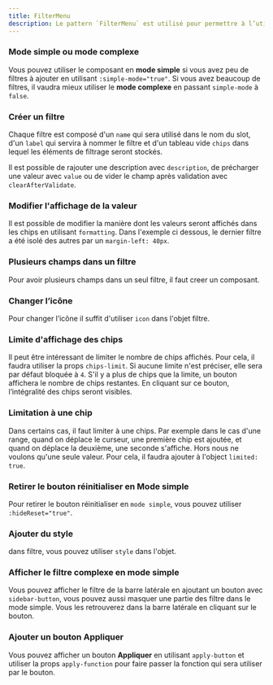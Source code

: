 ```yaml
---
title: FilterMenu
description: Le pattern `FilterMenu` est utilisé pour permettre à l’utilisateur de sélectionner des filtres.
---
```


<doc-tabs>

<doc-tab-item label="Utilisation">

<doc-example file="new-filter/usage"></doc-example>

### Mode simple ou mode complexe

Vous pouvez utiliser le composant en **mode simple** si vous avez peu de filtres à ajouter en utilisant `:simple-mode="true"`.
Si vous avez beaucoup de filtres, il vaudra mieux utiliser le **mode complexe** en passant `simple-mode` à `false`.

</doc-usage><doc-example file="new-filter/complex-mode"></doc-example>

### Créer un filtre

Chaque filtre est composé d'un `name` qui sera utilisé dans le nom du slot, d'un `label` qui servira à nommer le filtre et d'un tableau vide `chips` dans lequel les éléments de filtrage seront stockés.

<doc-example file="new-filter/create"></doc-example>

Il est possible de rajouter une description avec `description`, de précharger une valeur avec `value` ou de vider le champ après validation avec `clearAfterValidate`.

<doc-example file="new-filter/more-details"></doc-example>

### Modifier l'affichage de la valeur

Il est possible de modifier la manière dont les valeurs seront affichés dans les chips en utilisant `formatting`.
Dans l'exemple ci dessous, le dernier filtre a été isolé des autres par un `margin-left: 40px`.

<doc-example file="new-filter/formatting"></doc-example>

### Plusieurs champs dans un filtre

Pour avoir plusieurs champs dans un seul filtre, il faut creer un composant.

<doc-example file="period-filter/period"></doc-example>

### Changer l’icône

Pour changer l’icône il suffit d'utiliser `icon` dans l'objet filtre.

<doc-example file="new-filter/change-icon"></doc-example>

### Limite d'affichage des chips

Il peut être intéressant de limiter le nombre de chips affichés. Pour cela, il faudra utiliser la props `chips-limit`. Si aucune limite n'est préciser, elle sera par défaut bloquée à `4`.
S'il y a plus de chips que la limite, un bouton affichera le nombre de chips restantes. En cliquant sur ce bouton, l’intégralité des chips seront visibles.

<doc-example file="new-filter/limit-chips"></doc-example>

### Limitation à une chip

Dans certains cas, il faut limiter à une chips. Par exemple dans le cas d'une range, quand on déplace le curseur, une première chip est ajoutée, et quand on déplace la deuxième, une seconde s'affiche.
Hors nous ne voulons qu'une seule valeur.
Pour cela, il faudra ajouter à l'object `limited: true`.

<doc-example file="new-filter/limited"></doc-example>

### Retirer le bouton réinitialiser en Mode simple

Pour retirer le bouton réinitialiser en `mode simple`, vous pouvez utiliser `:hideReset="true"`.

<doc-example file="new-filter/hide-reset"></doc-example>

### Ajouter du style

dans filtre, vous pouvez utiliser `style` dans l'objet.

<doc-example file="new-filter/add-style"></doc-example>

### Afficher le filtre complexe en mode simple

Vous pouvez afficher le filtre de la barre latérale en ajoutant un bouton avec `sidebar-button`, vous pouvez aussi masquer une partie des filtre dans le mode simple. Vous les retrouverez dans la barre latérale en cliquant sur le bouton.

<doc-example file="new-filter/sidebar-button"></doc-example>

### Ajouter un bouton Appliquer

Vous pouvez afficher un bouton **Appliquer** en utilisant `apply-button` et utiliser la props `apply-function` pour faire passer la fonction qui sera utiliser par le bouton.

<doc-example file="new-filter/apply-button"></doc-example>

</doc-tab-item>

<doc-tab-item label="API">
<doc-api name="new-filter"></doc-api>
</doc-tab-item>

</doc-tabs>
